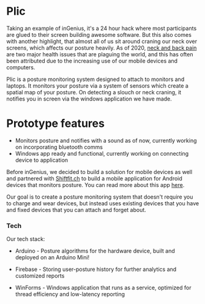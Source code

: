 # Plic

Taking an example of inGenius, it's a 24 hour hack where most participants are glued to their screen building awesome software. But this also comes with another highlight, that almost all of us sit around craning our neck over screens, which affects our posture heavily. 
As of 2020, [neck and back pain][ws] are two major health issues that are plaguing the world, and this has often been attributed due to the increasing use of our mobile devices and computers.

Plic is a posture monitoring system designed to attach to monitors and laptops. It monitors your posture via a system of sensors which create a spatial map of your posture. On detecting a slouch or neck craning, it notifies you in screen via the windows application we have made.

# Prototype features

  - Monitors posture and notifies with a sound as of now, currently working on incorporating bluetooth comms
  - Windows app ready and functional, currently working on connecting device to application


Before inGenius, we decided to build a solution for mobile devices as well and partnered with [Shiftfit.ch][tc] to build a mobile application for Android devices that monitors posture. You can read more about this app [here][plicly].

Our goal is to create a posture monitoring system that doesn't require you to charge and wear devices, but instead uses existing devices that you have and fixed devices that you can attach and forget about.

### Tech

Our tech stack:

* Arduino - Posture algorithms for the hardware device, built and deployed on an Arduino Mini!
* Firebase - Storing user-posture history for further analytics and customized reports
* WinForms - Windows application that runs as a service, optimized for thread efficiency and low-latency reporting




   [ws]: <https://www.practicalpainmanagement.com/patient/conditions/low-back-pain/about-back-spine-neck-shoulder-pain-statistics>
   [plicly]:<https://www.plicly.com>
   [tc]: <http://shiftfit.ch/>
  
